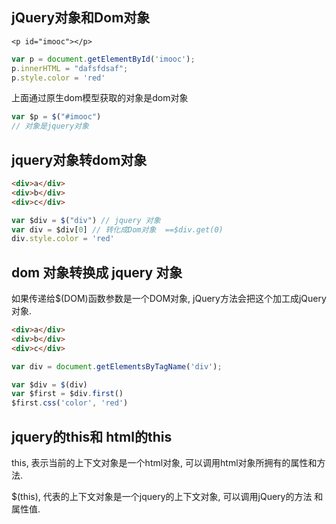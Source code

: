 
## jQuery对象和Dom对象
```angular2html
<p id="imooc"></p>

```
```javascript
var p = document.getElementById('imooc');
p.innerHTML = "dafsfdsaf";
p.style.color = 'red'
```
上面通过原生dom模型获取的对象是dom对象

```javascript
var $p = $("#imooc")
// 对象是jquery对象
```

## jquery对象转dom对象
```html
<div>a</div>
<div>b</div>
<div>c</div>
```
```javascript
var $div = $("div") // jquery 对象
var div = $div[0] // 转化成Dom对象  ==$div.get(0)
div.style.color = 'red'
```

## dom 对象转换成 jquery 对象

如果传递给$(DOM)函数参数是一个DOM对象, jQuery方法会把这个加工成jQuery
对象. 
```html
<div>a</div>
<div>b</div>
<div>c</div>
```

```javascript
var div = document.getElementsByTagName('div');

var $div = $(div)
var $first = $div.first()
$first.css('color', 'red')
```

## jquery的this和 html的this

this, 表示当前的上下文对象是一个html对象, 可以调用html对象所拥有的属性和方法.

$(this), 代表的上下文对象是一个jquery的上下文对象, 可以调用jQuery的方法
和属性值.
